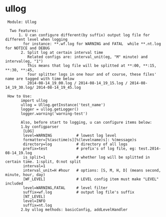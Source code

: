 ullog
=====
     Module: Ullog
 
      Two Features:
          1. U can configure different(by suffix) output log file for different level when logging
            for instance: **.wf.log for WARNING and FATAL  while **.nt.log for NOTICE and DEBUG
           2. Split log at certain interval time
              Related configs are: interval_unit(eg, "M" minute) and interval(eg, "1")
              This means that log file will be splitted at **:00, **:15, **:30, **:45, 
              four splitter logs in one hour and of course, these files' name are tagged with time below
              2014-08-14_19_00.log / 2014-08-14_19_15.log / 2014-08-14_19_30.log/ 2014-08-14_19_45.log

     How to Use:
           import ullog
           ullog = Ullog.getInstance('test_name')
           logger = ullog.getLogger()   
           logger.warning('warning-test')

           Also, before start to logging, u can configure items below:
           1.by configparser
            [LOG]
            level=WARNING           # lowest log level
            formatter=[%(asctime)s][%(levelname)s]: %(message)s
            directory=log           # directory of all logs
            prefix=test             # prefix's of log file, eg: test.2014-08-14_19.log
            is_split=1              # whether log will be splitted in certain time. 1:split, 0:not split
            interval=1                
            interval_unit=H #hour   # options: [S, M, H, D] (means second, minute, hour, day)
            [WF_LEVEL]              # LEVEL config item must make "LEVEL" included
            level=WARNING,FATAL     # level filter
            suffix=wf.log           # output log file's suffix
            [NT_LEVEL]
            level=INFO
            suffix=nt.log
           2.by ullog methods: basicConfig, addLevelHandler
